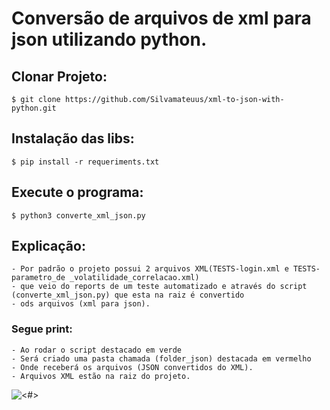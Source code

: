 # Conversão de arquivos de xml para json utilizando python.
  
## Clonar Projeto:
    $ git clone https://github.com/Silvamateuus/xml-to-json-with-python.git

## Instalação das libs:
    $ pip install -r requeriments.txt
    
## Execute o programa:
    $ python3 converte_xml_json.py

## Explicação:
    - Por padrão o projeto possui 2 arquivos XML(TESTS-login.xml e TESTS-parametro_de _volatilidade_correlacao.xml) 
    - que veio do reports de um teste automatizado e através do script (converte_xml_json.py) que esta na raiz é convertido
    - ods arquivos (xml para json).   

### Segue print:

    - Ao rodar o script destacado em verde 
    - Será criado uma pasta chamada (folder_json) destacada em vermelho
    - Onde receberá os arquivos (JSON convertidos do XML).
    - Arquivos XML estão na raiz do projeto.

 ![<#>](https://github.com/Silvamateuus/xml-json-python/blob/master/img/atual.png) 

